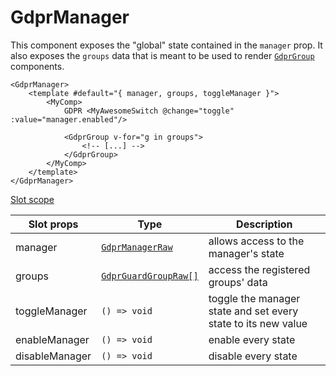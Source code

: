 # GdprManager

This component exposes the "global" state contained in the `manager` prop. It also exposes the `groups` data that is meant to be used to render [`GdprGroup`](/components/GdprGroup) components.

```vue
<GdprManager>
	<template #default="{ manager, groups, toggleManager }">
		<MyComp>
			GDPR <MyAwesomeSwitch @change="toggle" :value="manager.enabled"/>

			<GdprGroup v-for="g in groups">
				<!-- [...] -->
			</GdprGroup>
		</MyComp>
	</template>
</GdprManager>
```

<u>Slot scope</u>

| Slot props     | Type                                                                                                          | Description                                                   |
|----------------|---------------------------------------------------------------------------------------------------------------|---------------------------------------------------------------|
| manager        | [`GdprManagerRaw`](https://voltra.github.io/gdpr-guard/interfaces/GdprManager.GdprManagerRaw.html)            | allows access to the manager's state                          |
| groups         | [`GdprGuardGroupRaw[]`](https://voltra.github.io/gdpr-guard/interfaces/GdprGuardGroup.GdprGuardGroupRaw.html) | access the registered groups' data                            |
| toggleManager  | `() => void`                                                                                                  | toggle the manager state and set every state to its new value |
| enableManager  | `() => void`                                                                                                  | enable every state                                            |
| disableManager | `() => void`                                                                                                  | disable every state                                           |
